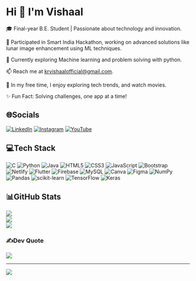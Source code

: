 # Hi 👋 I'm Vishaal
🎓 Final-year B.E. Student | Passionate about technology and innovation.

🔭 Participated in Smart India Hackathon, working on advanced solutions like lunar image enhancement using ML techniques.

🌱 Currently exploring Machine learning and problem solving with python.

📫 Reach me at krvishaalofficial@gmail.com.

🏸 In my free time, I enjoy exploring tech trends, and watch movies.

✨ Fun Fact: Solving challenges, one app at a time!

## 🌐Socials
[![LinkedIn](https://img.shields.io/badge/LinkedIn-%230077B5.svg?logo=linkedin&logoColor=white)](https://linkedin.com/in/vishaal-k-r) [![Instagram](https://img.shields.io/badge/Instagram-%23E4405F.svg?logo=Instagram&logoColor=white)](https://instagram.com/vishaal_kr_official) [![YouTube](https://img.shields.io/badge/YouTube-%23FF0000.svg?logo=YouTube&logoColor=white)](https://youtube.com/c/SportsUnleashed07) 

## 💻Tech Stack
![C](https://img.shields.io/badge/c-%2300599C.svg?style=for-the-badge&logo=c&logoColor=white) ![Python](https://img.shields.io/badge/python-3670A0?style=for-the-badge&logo=python&logoColor=ffdd54) ![Java](https://img.shields.io/badge/java-%23ED8B00.svg?style=for-the-badge&logo=java&logoColor=white) ![HTML5](https://img.shields.io/badge/html5-%23E34F26.svg?style=for-the-badge&logo=html5&logoColor=white) ![CSS3](https://img.shields.io/badge/css3-%231572B6.svg?style=for-the-badge&logo=css3&logoColor=white) ![JavaScript](https://img.shields.io/badge/javascript-%23323330.svg?style=for-the-badge&logo=javascript&logoColor=%23F7DF1E) ![Bootstrap](https://img.shields.io/badge/bootstrap-%23563D7C.svg?style=for-the-badge&logo=bootstrap&logoColor=white)  ![Netlify](https://img.shields.io/badge/netlify-%23000000.svg?style=for-the-badge&logo=netlify&logoColor=#00C7B7) ![Flutter](https://img.shields.io/badge/Flutter-%2302569B.svg?style=for-the-badge&logo=Flutter&logoColor=white) ![Firebase](https://img.shields.io/badge/firebase-%23039BE5.svg?style=for-the-badge&logo=firebase) ![MySQL](https://img.shields.io/badge/mysql-%2300f.svg?style=for-the-badge&logo=mysql&logoColor=white) ![Canva](https://img.shields.io/badge/Canva-%2300C4CC.svg?style=for-the-badge&logo=Canva&logoColor=white) 	![Figma](https://img.shields.io/badge/figma-%23F24E1E.svg?style=for-the-badge&logo=figma&logoColor=white) ![NumPy](https://img.shields.io/badge/numpy-%23013243.svg?style=for-the-badge&logo=numpy&logoColor=white) ![Pandas](https://img.shields.io/badge/pandas-%23150458.svg?style=for-the-badge&logo=pandas&logoColor=white) ![scikit-learn](https://img.shields.io/badge/scikit--learn-%23F7931E.svg?style=for-the-badge&logo=scikit-learn&logoColor=white) ![TensorFlow](https://img.shields.io/badge/TensorFlow-%23FF6F00.svg?style=for-the-badge&logo=TensorFlow&logoColor=white) ![Keras](https://img.shields.io/badge/Keras-%23D00000.svg?style=for-the-badge&logo=Keras&logoColor=white)
## 📊GitHub Stats
![](https://github-readme-stats.vercel.app/api?username=vishaal-kr&theme=radical&hide_border=false&include_all_commits=false&count_private=false)<br/>
![](https://github-readme-streak-stats.herokuapp.com/?user=vishaal-kr&theme=radical&hide_border=false)<br/>
![](https://github-readme-stats.vercel.app/api/top-langs/?username=vishaal-kr&theme=radical&hide_border=false&include_all_commits=false&count_private=false&layout=compact)

### ✍️Dev Quote 
![](https://quotes-github-readme.vercel.app/api?type=horizontal&theme=radical)

---
[![](https://visitcount.itsvg.in/api?id=vishaal-kr&icon=0&color=0)](https://visitcount.itsvg.in)
